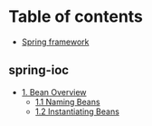 # Table of contents

* [Spring framework](README.md)

## spring-ioc

* [1. Bean Overview](spring-ioc/beanfactory/README.md)
  * [1.1 Naming Beans](spring-ioc/beanfactory/1.1-naming-beans.md)
  * [1.2 Instantiating Beans](spring-ioc/beanfactory/1.2-instantiating-beans.md)

